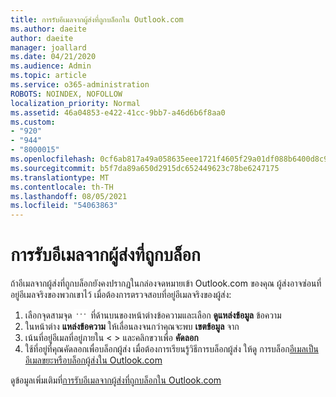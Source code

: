 ```yaml
---
title: การรับอีเมลจากผู้ส่งที่ถูกบล็อกใน Outlook.com
ms.author: daeite
author: daeite
manager: joallard
ms.date: 04/21/2020
ms.audience: Admin
ms.topic: article
ms.service: o365-administration
ROBOTS: NOINDEX, NOFOLLOW
localization_priority: Normal
ms.assetid: 46a04853-e422-41cc-9bb7-a46d6b6f8aa0
ms.custom:
- "920"
- "944"
- "8000015"
ms.openlocfilehash: 0cf6ab817a49a058635eee1721f4605f29a01df088b6400d8c90f5137efd30c1
ms.sourcegitcommit: b5f7da89a650d2915dc652449623c78be6247175
ms.translationtype: MT
ms.contentlocale: th-TH
ms.lasthandoff: 08/05/2021
ms.locfileid: "54063863"
---
```

# <a name="receiving-email-from-blocked-senders"></a>การรับอีเมลจากผู้ส่งที่ถูกบล็อก

ถ้าอีเมลจากผู้ส่งที่ถูกบล็อกยังคงปรากฏในกล่องจดหมายเข้า Outlook.com ของคุณ ผู้ส่งอาจซ่อนที่อยู่อีเมลจริงของพวกเขาไว้ เมื่อต้องการตรวจสอบที่อยู่อีเมลจริงของผู้ส่ง:
  
1. เลือกจุดสามจุด <img src='data:image/png;base64,iVBORw0KGgoAAAANSUhEUgAAABYAAAAPCAYAAADgbT9oAAAACXBIWXMAAA7EAAAOxAGVKw4bAAAAB3RJTUUH4wYLFhkF94QzeAAAAAd0RVh0QXV0aG9yAKmuzEgAAAAMdEVYdERlc2NyaXB0aW9uABMJISMAAAAKdEVYdENvcHlyaWdodACsD8w6AAAADnRFWHRDcmVhdGlvbiB0aW1lADX3DwkAAAAJdEVYdFNvZnR3YXJlAF1w/zoAAAALdEVYdERpc2NsYWltZXIAt8C0jwAAAAh0RVh0V2FybmluZwDAG+aHAAAAB3RFWHRTb3VyY2UA9f+D6wAAAAh0RVh0Q29tbWVudAD2zJa/AAAABnRFWHRUaXRsZQCo7tInAAAAL0lEQVQ4jWP8////fwYaACZaGDpq8HAzuKGhnqGhoR5DIaniNHMx42gGGTUYAwAAw6QRD6XFR1wAAAAASUVORK5CYII=' />
 ที่ด้านบนของหน้าต่างข้อความและเลือก **ดูแหล่งข้อมูล** ข้อความ
2. ในหน้าต่าง **แหล่งข้อความ** ให้เลื่อนลงจนกว่าคุณจะพบ **เขตข้อมูล** จาก
3. เน้นที่อยู่อีเมลที่อยู่ภายใน \< \> และคลิกขวาเพื่อ **คัดลอก**
4. ใช้ที่อยู่ที่คุณคัดลอกเพื่อบล็อกผู้ส่ง เมื่อต้องการเรียนรู้วิธีการบล็อกผู้ส่ง ให้ดู การบล็อก[อีเมลเป็นอีเมลขยะหรือบล็อกผู้ส่งใน Outlook.com](https://support.office.com/article/a3ece97b-82f8-4a5e-9ac3-e92fa6427ae4?wt.mc_id=Office_Outlook_com_Alchemy)

ดูข้อมูลเพิ่มเติมที่[การรับอีเมลจากผู้ส่งที่ถูกบล็อกใน Outlook.com](https://support.office.com/article/265923a0-b52c-4157-92c8-370385215da1?wt.mc_id=Office_Outlook_com_Alchemy)